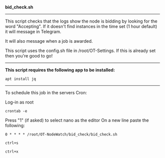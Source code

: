 __bid_check.sh__

---


This script checks that the logs show the node is bidding by looking for the word "Accepting". If it doesn't find instances in the time set (1 hour default) it will message in Telegram.

It will also message when a job is awarded.

This script uses the config.sh file in /root/OT-Settings. If this is already set then you're good to go!

---
__This script requires the following app to be installed:__

```
apt install jq
```
---

To schedule this job in the servers Cron:

Log-in as root
```
crontab -e
```
Press "1" (if asked) to select nano as the editor
On a new line paste the following:

```
0 * * * * /root/OT-NodeWatch/bid_check/bid_check.sh
```
```
ctrl+s
```
```
ctrl+x
```